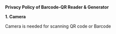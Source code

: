 <b>Privacy Policy of Barcode-QR Reader & Generator</b>



<b>1. Camera</b>

Camera is needed for scanning QR code or Barcode
